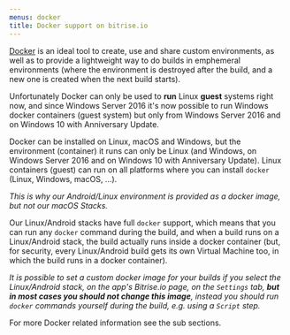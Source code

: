 ```yaml
---
menus: docker
title: Docker support on bitrise.io
---
```

[Docker](https://www.docker.com/) is an ideal tool to create, use and share custom environments,
as well as to provide a lightweight way to do builds in emphemeral environments (where
the environment is destroyed after the build, and a new one is created when the next build starts).

Unfortunately Docker can only be used to __run__ Linux __guest__ systems right now,
and since Windows Server 2016 it's now possible to run Windows docker containers (guest system)
but only from Windows Server 2016 and on Windows 10 with Anniversary Update.

Docker can be installed on Linux, macOS and Windows, but the environment (container)
it runs can only be Linux (and Windows, on Windows Server 2016 and on Windows 10 with Anniversary Update).
Linux containers (guest) can run on all platforms where you can install `docker` (Linux, Windows, macOS, ...).

_This is why our Android/Linux environment is provided as a docker image, but not our macOS Stacks._

Our Linux/Android stacks have full `docker` support, which means that you can run
any `docker` command during the build, and when a build runs on a Linux/Android
stack, the build actually runs inside a docker container (but, for security,
every Linux/Android build gets its own Virtual Machine too, in which the build
runs in a docker container).

_It is possible to set a custom docker image for your builds if you select the Linux/Android
stack, on the app's Bitrise.io page, on the `Settings` tab,
__but in most cases you should not change this image__,
instead you should run `docker` commands yourself during the build, e.g. using a `Script` step._

For more Docker related information see the sub sections.
